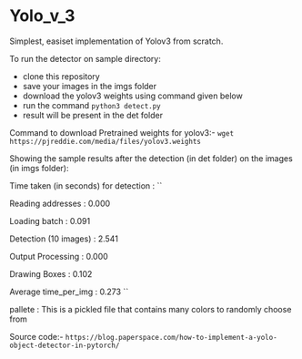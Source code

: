 # Yolo_v_3
Simplest, easiset implementation of Yolov3 from scratch.

 
To run the detector on sample directory:

- clone this repository
- save your images in the imgs folder
- download the yolov3 weights using command given below
- run the command ``python3 detect.py`` 
- result will be present in the det folder

Command to download Pretrained weights for yolov3:-
``wget https://pjreddie.com/media/files/yolov3.weights``



Showing the sample results after the detection (in det folder) on the images (in imgs folder):

Time taken (in seconds) for detection :
``

Reading addresses        : 0.000

Loading batch            : 0.091

Detection (10 images)    : 2.541

Output Processing        : 0.000

Drawing Boxes            : 0.102

Average time_per_img     : 0.273
``


pallete : This is a pickled file that contains many colors to randomly choose from









Source code:- `https://blog.paperspace.com/how-to-implement-a-yolo-object-detector-in-pytorch/`